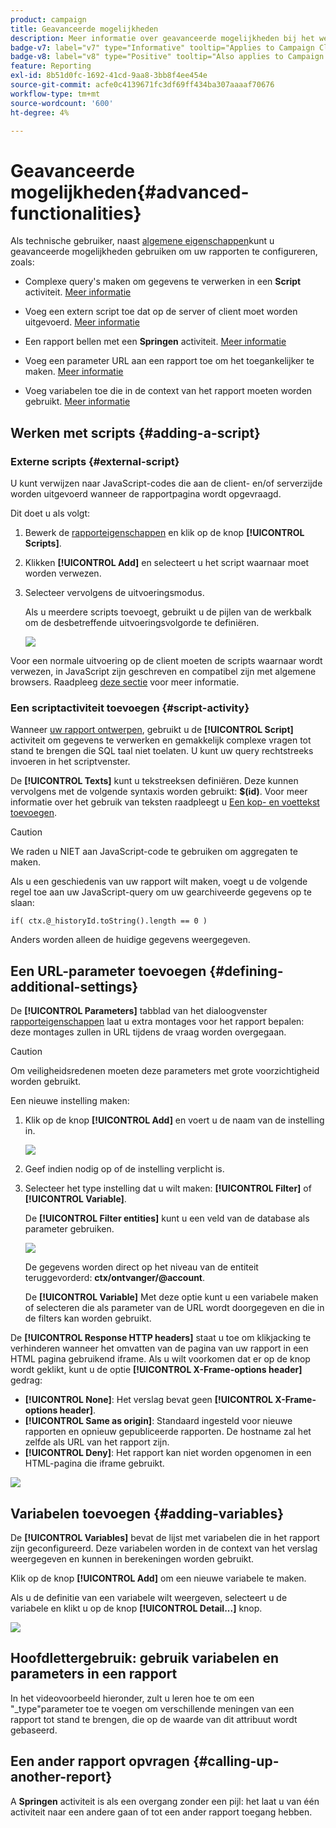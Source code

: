 ```yaml
---
product: campaign
title: Geavanceerde mogelijkheden
description: Meer informatie over geavanceerde mogelijkheden bij het werken met rapporten
badge-v7: label="v7" type="Informative" tooltip="Applies to Campaign Classic v7"
badge-v8: label="v8" type="Positive" tooltip="Also applies to Campaign v8"
feature: Reporting
exl-id: 8b51d0fc-1692-41cd-9aa8-3bb8f4ee454e
source-git-commit: acfe0c4139671fc3df69ff434ba307aaaaf70676
workflow-type: tm+mt
source-wordcount: '600'
ht-degree: 4%

---
```


# Geavanceerde mogelijkheden{#advanced-functionalities}



Als technische gebruiker, naast [algemene eigenschappen](../../reporting/using/properties-of-the-report.md)kunt u geavanceerde mogelijkheden gebruiken om uw rapporten te configureren, zoals:

* Complexe query&#39;s maken om gegevens te verwerken in een **Script** activiteit. [Meer informatie](#script-activity)

* Voeg een extern script toe dat op de server of client moet worden uitgevoerd. [Meer informatie](#external-script)

* Een rapport bellen met een **Springen** activiteit. [Meer informatie](#calling-up-another-report)

* Voeg een parameter URL aan een rapport toe om het toegankelijker te maken. [Meer informatie](#calling-up-another-report)

* Voeg variabelen toe die in de context van het rapport moeten worden gebruikt. [Meer informatie](#adding-variables)

## Werken met scripts {#adding-a-script}

### Externe scripts {#external-script}

U kunt verwijzen naar JavaScript-codes die aan de client- en/of serverzijde worden uitgevoerd wanneer de rapportpagina wordt opgevraagd.

Dit doet u als volgt:

1. Bewerk de [rapporteigenschappen](../../reporting/using/properties-of-the-report.md) en klik op de knop **[!UICONTROL Scripts]**.
1. Klikken **[!UICONTROL Add]** en selecteert u het script waarnaar moet worden verwezen.
1. Selecteer vervolgens de uitvoeringsmodus.

   Als u meerdere scripts toevoegt, gebruikt u de pijlen van de werkbalk om de desbetreffende uitvoeringsvolgorde te definiëren.

   ![](assets/reporting_custom_js.png)

Voor een normale uitvoering op de client moeten de scripts waarnaar wordt verwezen, in JavaScript zijn geschreven en compatibel zijn met algemene browsers. Raadpleeg [deze sectie](../../web/using/web-forms-answers.md) voor meer informatie.

### Een scriptactiviteit toevoegen {#script-activity}

Wanneer [uw rapport ontwerpen](../../reporting/using/creating-a-new-report.md#modelizing-the-chart), gebruikt u de **[!UICONTROL Script]** activiteit om gegevens te verwerken en gemakkelijk complexe vragen tot stand te brengen die SQL taal niet toelaten. U kunt uw query rechtstreeks invoeren in het scriptvenster.

De **[!UICONTROL Texts]** kunt u tekstreeksen definiëren. Deze kunnen vervolgens met de volgende syntaxis worden gebruikt: **$(id)**. Voor meer informatie over het gebruik van teksten raadpleegt u [Een kop- en voettekst toevoegen](../../reporting/using/element-layout.md#adding-a-header-and-a-footer).

>[!CAUTION]
>
>We raden u NIET aan JavaScript-code te gebruiken om aggregaten te maken.

Als u een geschiedenis van uw rapport wilt maken, voegt u de volgende regel toe aan uw JavaScript-query om uw gearchiveerde gegevens op te slaan:

```
if( ctx.@_historyId.toString().length == 0 )
```

Anders worden alleen de huidige gegevens weergegeven.

## Een URL-parameter toevoegen {#defining-additional-settings}

De **[!UICONTROL Parameters]** tabblad van het dialoogvenster [rapporteigenschappen](../../reporting/using/properties-of-the-report.md) laat u extra montages voor het rapport bepalen: deze montages zullen in URL tijdens de vraag worden overgegaan.

>[!CAUTION]
>
>Om veiligheidsredenen moeten deze parameters met grote voorzichtigheid worden gebruikt.

Een nieuwe instelling maken:

1. Klik op de knop **[!UICONTROL Add]** en voert u de naam van de instelling in.

   ![](assets/s_ncs_advuser_report_properties_09a.png)

1. Geef indien nodig op of de instelling verplicht is.

1. Selecteer het type instelling dat u wilt maken: **[!UICONTROL Filter]** of **[!UICONTROL Variable]**.

   De **[!UICONTROL Filter entities]** kunt u een veld van de database als parameter gebruiken.

   ![](assets/s_ncs_advuser_report_properties_09b.png)

   De gegevens worden direct op het niveau van de entiteit teruggevorderd: **ctx/ontvanger/@account**.

   De **[!UICONTROL Variable]** Met deze optie kunt u een variabele maken of selecteren die als parameter van de URL wordt doorgegeven en die in de filters kan worden gebruikt.

De **[!UICONTROL Response HTTP headers]** staat u toe om klikjacking te verhinderen wanneer het omvatten van de pagina van uw rapport in een HTML pagina gebruikend iframe. Als u wilt voorkomen dat er op de knop wordt geklikt, kunt u de optie **[!UICONTROL X-Frame-options header]** gedrag:

* **[!UICONTROL None]**: Het verslag bevat geen **[!UICONTROL X-Frame-options header]**.
* **[!UICONTROL Same as origin]**: Standaard ingesteld voor nieuwe rapporten en opnieuw gepubliceerde rapporten. De hostname zal het zelfde als URL van het rapport zijn.
* **[!UICONTROL Deny]**: Het rapport kan niet worden opgenomen in een HTML-pagina die iframe gebruikt.

![](assets/s_ncs_advuser_report_properties_09c.png)

## Variabelen toevoegen {#adding-variables}

De **[!UICONTROL Variables]** bevat de lijst met variabelen die in het rapport zijn geconfigureerd. Deze variabelen worden in de context van het verslag weergegeven en kunnen in berekeningen worden gebruikt.

Klik op de knop **[!UICONTROL Add]** om een nieuwe variabele te maken.

Als u de definitie van een variabele wilt weergeven, selecteert u de variabele en klikt u op de knop **[!UICONTROL Detail...]** knop.

![](assets/s_ncs_advuser_report_properties_10.png)

## Hoofdlettergebruik: gebruik variabelen en parameters in een rapport

In het videovoorbeeld hieronder, zult u leren hoe te om een &quot;_type&quot;parameter toe te voegen om verschillende meningen van een rapport tot stand te brengen, die op de waarde van dit attribuut wordt gebaseerd.

<!--
![](assets/do-not-localize/how-to-video.png) [Discover this feature in video](https://helpx.adobe.com/campaign/classic/how-to/add-url-parameter-in-acv6.html?playlist=/ccx/v1/collection/product/campaign/classic/segment/business-practitioners/explevel/intermediate/applaunch/how-to-4/collection.ccx.js&ref=helpx.adobe.com)-->


## Een ander rapport opvragen {#calling-up-another-report}

A **Springen** activiteit is als een overgang zonder een pijl: het laat u van één activiteit naar een andere gaan of tot een ander rapport toegang hebben.
